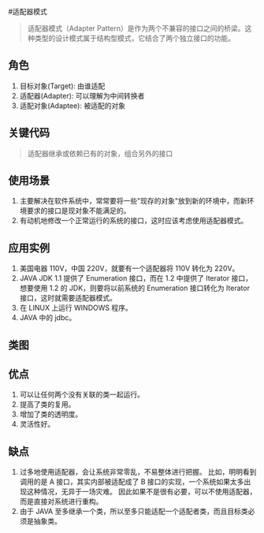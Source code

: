 #适配器模式
> 适配器模式（Adapter Pattern）是作为两个不兼容的接口之间的桥梁。这种类型的设计模式属于结构型模式，它结合了两个独立接口的功能。
## 角色

1. 目标对象(Target): 由谁适配
2. 适配器(Adapter):  可以理解为中间转换者
3. 适配对象(Adaptee): 被适配的对象
## 关键代码
> 适配器继承或依赖已有的对象，组合另外的接口
## 使用场景
1. 主要解决在软件系统中，常常要将一些"现存的对象"放到新的环境中，而新环境要求的接口是现对象不能满足的。
2. 有动机地修改一个正常运行的系统的接口，这时应该考虑使用适配器模式。
## 应用实例
1. 美国电器 110V，中国 220V，就要有一个适配器将 110V 转化为 220V。
2. JAVA JDK 1.1 提供了 Enumeration 接口，而在 1.2 中提供了 Iterator 接口，想要使用 1.2 的 JDK，则要将以前系统的 Enumeration 接口转化为 Iterator 接口，这时就需要适配器模式。 
3. 在 LINUX 上运行 WINDOWS 程序。 
4. JAVA 中的 jdbc。
## 类图

## 优点
1. 可以让任何两个没有关联的类一起运行。 
2. 提高了类的复用。 
3. 增加了类的透明度。 
4. 灵活性好。
## 缺点
1. 过多地使用适配器，会让系统非常零乱，不易整体进行把握。
   比如，明明看到调用的是 A 接口，其实内部被适配成了 B 接口的实现，一个系统如果太多出现这种情况，无异于一场灾难。
   因此如果不是很有必要，可以不使用适配器，而是直接对系统进行重构。
2. 由于 JAVA 至多继承一个类，所以至多只能适配一个适配者类，而且目标类必须是抽象类。